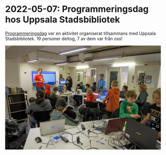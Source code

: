 # 2022-05-07: Programmeringsdag hos Uppsala Stadsbibliotek

[Programmeringsdag](https://github.com/uppsala-makerspace/programmeringsdag_usb_2022)
var en aktivitet organiserat tillsammans med Uppsala Stadsbibliotek.
19 personer deltog, 7 av dem var från oss!

![2022-05-07: Programmeringsdag hos Uppsala Stadsbibliotek](programmeringsdag_usb_2022.jpg)

